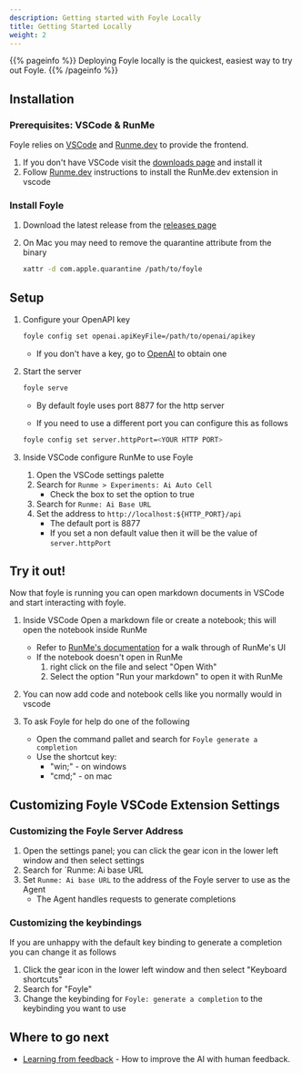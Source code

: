 ```yaml
---
description: Getting started with Foyle Locally
title: Getting Started Locally
weight: 2
---
```


{{% pageinfo %}}
Deploying Foyle locally is the quickest, easiest way to try out Foyle.
{{% /pageinfo %}}

## Installation

### Prerequisites: VSCode & RunMe 

Foyle relies on [VSCode](https://code.visualstudio.com/) and [Runme.dev](https://runme.dev/)
to provide the frontend.

1. If you don't have VSCode visit the [downloads page](https://code.visualstudio.com/) and install it
1. Follow [Runme.dev](https://docs.runme.dev/installation/installrunme#installing-runme-on-vs-code) instructions to install the RunMe.dev extension in vscode

### Install Foyle

1. Download the latest release from the [releases page](https://github.com/jlewi/foyle/releases)

1. On Mac you may need to remove the quarantine attribute from the binary

   ```bash
   xattr -d com.apple.quarantine /path/to/foyle
   ```

## Setup

1. Configure your OpenAPI key

   ```sh
   foyle config set openai.apiKeyFile=/path/to/openai/apikey
   ```

   * If you don't have a key, go to [OpenAI](https://openai.com/) to
      obtain one

1. Start the server

   ```bash
   foyle serve
   ```

   * By default foyle uses port 8877 for the http server

   * If you need to use a different port you can configure this as follows

   ```sh
   foyle config set server.httpPort=<YOUR HTTP PORT>
   ```

1. Inside VSCode configure RunMe to use Foyle
   1. Open the VSCode settings palette
   1. Search for `Runme > Experiments: Ai Auto Cell`
      * Check the box to set the option to true
   1. Search for `Runme: Ai Base URL`
   1. Set the address to `http://localhost:${HTTP_PORT}/api`
      * The default port is 8877
      * If you set a non default value then it will be the value of `server.httpPort`


## Try it out!

Now that foyle is running you can open markdown documents in VSCode and start interacting with foyle.

1. Inside VSCode Open a markdown file or create a notebook; this will open the notebook inside RunMe
   * Refer to [RunMe's documentation](https://docs.runme.dev/installation/installrunme#full-display-of-runmes-action-on-a-markdown-file-in-vs-code) for a walk through
     of RunMe's UI
   * If the notebook doesn't open in RunMe
      1. right click on the file and select "Open With"
      1. Select the option "Run your markdown" to open it with RunMe
1. You can now add code and notebook cells like you normally would in vscode
1. To ask Foyle for help do one of the following

   * Open the command pallet and search for `Foyle generate a completion`
   * Use the shortcut key:
      * "win;" - on windows
      * "cmd;" - on mac

## Customizing Foyle VSCode Extension Settings

### Customizing the Foyle Server Address

1. Open the settings panel; you can click the gear icon in the lower left window and then select settings
2. Search for `Runme: Ai base URL
3. Set `Runme: Ai base URL` to the address of the Foyle server to use as the Agent
   * The Agent handles requests to generate completions

### Customizing the keybindings

If you are unhappy with the default key binding to generate a completion you can change it as follows

1. Click the gear icon in the lower left window and then select "Keyboard shortcuts"
2. Search for "Foyle"
3. Change the keybinding for `Foyle: generate a completion` to the keybinding you want to use

## Where to go next

* [Learning from feedback](/docs/learning/) - How to improve the AI with human feedback.